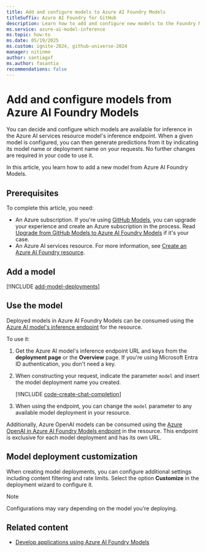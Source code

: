 ```yaml
---
title: Add and configure models to Azure AI Foundry Models
titleSuffix: Azure AI Foundry for GitHub
description: Learn how to add and configure new models to the Foundry Models endpoint in Azure AI Foundry for GitHub.
ms.service: azure-ai-model-inference
ms.topic: how-to
ms.date: 05/19/2025
ms.custom: ignite-2024, github-universe-2024
manager: nitinme
author: santiagxf
ms.author: fasantia 
recommendations: false
---
```


# Add and configure models from Azure AI Foundry Models

You can decide and configure which models are available for inference in the Azure AI services resource model's inference endpoint. When a given model is configured, you can then generate predictions from it by indicating its model name or deployment name on your requests. No further changes are required in your code to use it.


In this article, you learn how to add a new model from Azure AI Foundry Models.

## Prerequisites

To complete this article, you need:

* An Azure subscription. If you're using [GitHub Models](https://docs.github.com/en/github-models/), you can upgrade your experience and create an Azure subscription in the process. Read [Upgrade from GitHub Models to Azure AI Foundry Models](../quickstart-github-models.md) if it's your case.
* An Azure AI services resource. For more information, see [Create an Azure AI Foundry resource](../quickstart-create-resources.md).


## Add a model

[!INCLUDE [add-model-deployments](../../includes/github/add-model-deployments.md)]

## Use the model

Deployed models in Azure AI Foundry Models can be consumed using the [Azure AI model's inference endpoint](../../concepts/endpoints.md) for the resource.

To use it:

1. Get the Azure AI model's inference endpoint URL and keys from the **deployment page** or the **Overview** page. If you're using Microsoft Entra ID authentication, you don't need a key.

2. When constructing your request, indicate the parameter `model` and insert the model deployment name you created.

    [!INCLUDE [code-create-chat-completion](../../includes/code-create-chat-completion.md)]

3. When using the endpoint, you can change the `model` parameter to any available model deployment in your resource.

Additionally, Azure OpenAI models can be consumed using the [Azure OpenAI in Azure AI Foundry Models endpoint](../../../../ai-services/openai/supported-languages.md) in the resource. This endpoint is exclusive for each model deployment and has its own URL.

## Model deployment customization

When creating model deployments, you can configure additional settings including content filtering and rate limits. Select the option **Customize** in the deployment wizard to configure it.

> [!NOTE]
> Configurations may vary depending on the model you're deploying.

## Related content

* [Develop applications using Azure AI Foundry Models](../../supported-languages.md)

